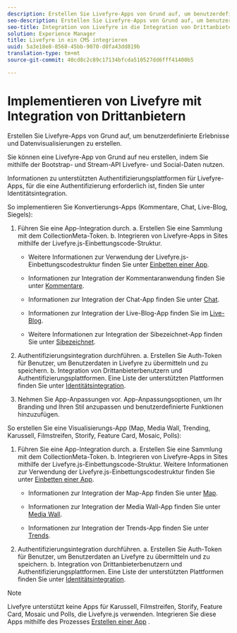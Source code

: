 ```yaml
---
description: Erstellen Sie Livefyre-Apps von Grund auf, um benutzerdefinierte Erlebnisse und Datenvisualisierungen zu erstellen.
seo-description: Erstellen Sie Livefyre-Apps von Grund auf, um benutzerdefinierte Erlebnisse und Datenvisualisierungen zu erstellen.
seo-title: Integration von Livefyre in die Integration von Drittanbietern
solution: Experience Manager
title: Livefyre in ein CMS integrieren
uuid: 5a3e18e8-8568-45bb-9070-d0fa43dd819b
translation-type: tm+mt
source-git-commit: 40cd8c2c89c17134bfcda510527dd6fff41400b5

---
```



# Implementieren von Livefyre mit Integration von Drittanbietern

Erstellen Sie Livefyre-Apps von Grund auf, um benutzerdefinierte Erlebnisse und Datenvisualisierungen zu erstellen.

Sie können eine Livefyre-App von Grund auf neu erstellen, indem Sie mithilfe der Bootstrap- und Stream-API Livefyre- und Social-Daten nutzen.

Informationen zu unterstützten Authentifizierungsplattformen für Livefyre-Apps, für die eine Authentifizierung erforderlich ist, finden Sie unter Identitätsintegration.

So implementieren Sie Konvertierungs-Apps (Kommentare, Chat, Live-Blog, Siegels):

1. Führen Sie eine App-Integration durch.
a. Erstellen Sie eine Sammlung mit dem CollectionMeta-Token.
b. Integrieren von Livefyre-Apps in Sites mithilfe der Livefyre.js-Einbettungscode-Struktur.

   * Weitere Informationen zur Verwendung der Livefyre.js-Einbettungscodestruktur finden Sie unter [Einbetten einer App](/help/implementation/c-getting-started/c-implementation-process/c-using-livefyre.js-to-create-customize-and-use-apps-on-your-site.md).

   * Informationen zur Integration der Kommentaranwendung finden Sie unter [Kommentare](/help/using/c-about-apps/c-comments/c-comments.md).

   * Informationen zur Integration der Chat-App finden Sie unter [Chat](/help/using/c-about-apps/c-chat-app/c-chat-app.md).

   * Informationen zur Integration der Live-Blog-App finden Sie im [Live-Blog](/help/using/c-about-apps/c-liveblog-app/c-liveblog-app.md).

   * Weitere Informationen zur Integration der Sibezeichnet-App finden Sie unter [Sibezeichnet](/help/using/c-about-apps/c-sidenotes-app/c-sidenotes-app.md).

1. Authentifizierungsintegration durchführen.
a. Erstellen Sie Auth-Token für Benutzer, um Benutzerdaten in Livefyre zu übermitteln und zu speichern.
b. Integration von Drittanbieterbenutzern und Authentifizierungsplattformen. Eine Liste der unterstützten Plattformen finden Sie unter [Identitätsintegration](/help/implementation/t-about-identity-integration/t-about-identity-integration.md).

1. Nehmen Sie App-Anpassungen vor. App-Anpassungsoptionen, um Ihr Branding und Ihren Stil anzupassen und benutzerdefinierte Funktionen hinzuzufügen.

So erstellen Sie eine Visualisierungs-App (Map, Media Wall, Trending, Karussell, Filmstreifen, Storify, Feature Card, Mosaic, Polls):

1. Führen Sie eine App-Integration durch.
a. Erstellen Sie eine Sammlung mit dem CollectionMeta-Token.
b. Integrieren von Livefyre-Apps in Sites mithilfe der Livefyre.js-Einbettungscode-Struktur. Weitere Informationen zur Verwendung der Livefyre.js-Einbettungscodestruktur finden Sie unter [Einbetten einer App](/help/implementation/c-getting-started/c-implementation-process/c-using-livefyre.js-to-create-customize-and-use-apps-on-your-site.md).

   * Informationen zur Integration der Map-App finden Sie unter [Map](/help/using/c-about-apps/c-map-app/c-map-app.md).

   * Informationen zur Integration der Media Wall-App finden Sie unter [Media Wall](/help/using/c-about-apps/c-media-wall-app/c-media-wall-app.md).

   * Informationen zur Integration der Trends-App finden Sie unter [Trends](/help/using/c-about-apps/c-trending-app/c-trending-app.md).

1. Authentifizierungsintegration durchführen.
a. Erstellen Sie Auth-Token für Benutzer, um Benutzerdaten an Livefyre zu übermitteln und zu speichern.
b. Integration von Drittanbieterbenutzern und Authentifizierungsplattformen. Eine Liste der unterstützten Plattformen finden Sie unter [Identitätsintegration](/help/implementation/t-about-identity-integration/t-about-identity-integration.md).

>[!NOTE]
>
>Livefyre unterstützt keine Apps für Karussell, Filmstreifen, Storify, Feature Card, Mosaic und Polls, die Livefyre.js verwenden.
Integrieren Sie diese Apps mithilfe des Prozesses [Erstellen einer App](/help/using/c-about-apps/c-create-an-app.md) .
